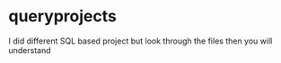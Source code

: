 # queryprojects
I did different SQL based project but look through the files then you will understand
